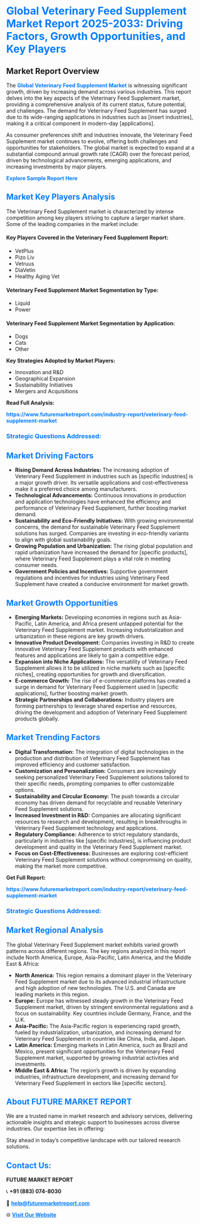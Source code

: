 <h1 style="color: #007BFF;">Global Veterinary Feed Supplement Market Report 2025-2033: Driving Factors, Growth Opportunities, and Key Players</h1>

<section id="overview">
<h2>Market Report Overview</h2>
<p>The <a href="https://www.futuremarketreport.com/industry-report/veterinary-feed-supplement-market" style="color: #007BFF; text-decoration: none;"><strong>Global Veterinary Feed Supplement Market</strong></a> is witnessing significant growth, driven by increasing demand across various industries. This report delves into the key aspects of the Veterinary Feed Supplement market, providing a comprehensive analysis of its current status, future potential, and challenges. The demand for Veterinary Feed Supplement has surged due to its wide-ranging applications in industries such as [insert industries], making it a critical component in modern-day [applications].</p>
<p>As consumer preferences shift and industries innovate, the Veterinary Feed Supplement market continues to evolve, offering both challenges and opportunities for stakeholders. The global market is expected to expand at a substantial compound annual growth rate (CAGR) over the forecast period, driven by technological advancements, emerging applications, and increasing investments by major players.</p>
</section>

<section id="overview">
<p><a href="https://www.futuremarketreport.com/request-sample/reportId=84353" style="color: #007BFF; text-decoration: none;"><strong>Explore Sample Report Here</strong></a></p>
</section>

<section id="key-players">
<h2 style="color: #007BFF;">Market Key Players Analysis</h2>
<p>The Veterinary Feed Supplement market is characterized by intense competition among key players striving to capture a larger market share. Some of the leading companies in the market include:</p>
<h4>Key Players Covered in the Veterinary Feed Supplement Report:</h4>
<ul><li>VetPlus</li><li>Pizo Liv</li><li>Vetruus</li><li>DiaVetin</li><li>Healthy Aging Vet</li></ul>
<h4>Veterinary Feed Supplement Market Segmentation by Type:</h4>
<ul><li>Liquid</li><li>Power</li></ul>

<h4>Veterinary Feed Supplement Market Segmentation by Application:</h4>
<ul><li>Dogs</li><li>Cats</li><li>Other</li></ul>
<p><strong>Key Strategies Adopted by Market Players:</strong></p>
<ul>
<li>Innovation and R&D</li>
<li>Geographical Expansion</li>
<li>Sustainability Initiatives</li>
<li>Mergers and Acquisitions</li>
</ul>
</section>

<section>
<p><strong>Read Full Analysis: </strong></p><a href="https://www.futuremarketreport.com/industry-report/veterinary-feed-supplement-market" style="color: #007BFF; text-decoration: none;"><strong>https://www.futuremarketreport.com/industry-report/veterinary-feed-supplement-market</strong></a>
<h3 style="color: #007BFF;">Strategic Questions Addressed:</h3>
</section>

<section id="driving-factors">
<h2 style="color: #007BFF;">Market Driving Factors</h2>
<ul>
<li><strong>Rising Demand Across Industries:</strong> The increasing adoption of Veterinary Feed Supplement in industries such as [specific industries] is a major growth driver. Its versatile applications and cost-effectiveness make it a preferred choice among manufacturers.</li>
<li><strong>Technological Advancements:</strong> Continuous innovations in production and application technologies have enhanced the efficiency and performance of Veterinary Feed Supplement, further boosting market demand.</li>
<li><strong>Sustainability and Eco-Friendly Initiatives:</strong> With growing environmental concerns, the demand for sustainable Veterinary Feed Supplement solutions has surged. Companies are investing in eco-friendly variants to align with global sustainability goals.</li>
<li><strong>Growing Population and Urbanization:</strong> The rising global population and rapid urbanization have increased the demand for [specific products], where Veterinary Feed Supplement plays a vital role in meeting consumer needs.</li>
<li><strong>Government Policies and Incentives:</strong> Supportive government regulations and incentives for industries using Veterinary Feed Supplement have created a conducive environment for market growth.</li>
</ul>
</section>

<section id="growth-opportunities">
<h2 style="color: #007BFF;">Market Growth Opportunities</h2>
<ul>
<li><strong>Emerging Markets:</strong> Developing economies in regions such as Asia-Pacific, Latin America, and Africa present untapped potential for the Veterinary Feed Supplement market. Increasing industrialization and urbanization in these regions are key growth drivers.</li>
<li><strong>Innovative Product Development:</strong> Companies investing in R&D to create innovative Veterinary Feed Supplement products with enhanced features and applications are likely to gain a competitive edge.</li>
<li><strong>Expansion into Niche Applications:</strong> The versatility of Veterinary Feed Supplement allows it to be utilized in niche markets such as [specific niches], creating opportunities for growth and diversification.</li>
<li><strong>E-commerce Growth:</strong> The rise of e-commerce platforms has created a surge in demand for Veterinary Feed Supplement used in [specific applications], further boosting market growth.</li>
<li><strong>Strategic Partnerships and Collaborations:</strong> Industry players are forming partnerships to leverage shared expertise and resources, driving the development and adoption of Veterinary Feed Supplement products globally.</li>
</ul>
</section>

<section id="trending-factors">
<h2 style="color: #007BFF;">Market Trending Factors</h2>
<ul>
<li><strong>Digital Transformation:</strong> The integration of digital technologies in the production and distribution of Veterinary Feed Supplement has improved efficiency and customer satisfaction.</li>
<li><strong>Customization and Personalization:</strong> Consumers are increasingly seeking personalized Veterinary Feed Supplement solutions tailored to their specific needs, prompting companies to offer customizable options.</li>
<li><strong>Sustainability and Circular Economy:</strong> The push towards a circular economy has driven demand for recyclable and reusable Veterinary Feed Supplement solutions.</li>
<li><strong>Increased Investment in R&D:</strong> Companies are allocating significant resources to research and development, resulting in breakthroughs in Veterinary Feed Supplement technology and applications.</li>
<li><strong>Regulatory Compliance:</strong> Adherence to strict regulatory standards, particularly in industries like [specific industries], is influencing product development and quality in the Veterinary Feed Supplement market.</li>
<li><strong>Focus on Cost-Effectiveness:</strong> Businesses are exploring cost-efficient Veterinary Feed Supplement solutions without compromising on quality, making the market more competitive.</li>
</ul>
</section>

<section>
<p><strong>Get Full Report: </strong></p><a href="https://www.futuremarketreport.com/industry-report/veterinary-feed-supplement-market" style="color: #007BFF; text-decoration: none;"><strong>https://www.futuremarketreport.com/industry-report/veterinary-feed-supplement-market</strong></a>
<h3 style="color: #007BFF;">Strategic Questions Addressed:</h3>
</section>


<section id="regional-analysis">
<h2 style="color: #007BFF;">Market Regional Analysis</h2>
<p>The global Veterinary Feed Supplement market exhibits varied growth patterns across different regions. The key regions analyzed in this report include North America, Europe, Asia-Pacific, Latin America, and the Middle East & Africa:</p>
<ul>
<li><strong>North America:</strong> This region remains a dominant player in the Veterinary Feed Supplement market due to its advanced industrial infrastructure and high adoption of new technologies. The U.S. and Canada are leading markets in this region.</li>
<li><strong>Europe:</strong> Europe has witnessed steady growth in the Veterinary Feed Supplement market, driven by stringent environmental regulations and a focus on sustainability. Key countries include Germany, France, and the U.K.</li>
<li><strong>Asia-Pacific:</strong> The Asia-Pacific region is experiencing rapid growth, fueled by industrialization, urbanization, and increasing demand for Veterinary Feed Supplement in countries like China, India, and Japan.</li>
<li><strong>Latin America:</strong> Emerging markets in Latin America, such as Brazil and Mexico, present significant opportunities for the Veterinary Feed Supplement market, supported by growing industrial activities and investments.</li>
<li><strong>Middle East & Africa:</strong> The region’s growth is driven by expanding industries, infrastructure development, and increasing demand for Veterinary Feed Supplement in sectors like [specific sectors].</li>
</ul>
</section>

<footer>
<h2 style="color: #007BFF;">About FUTURE MARKET REPORT</h2>
<p>We are a trusted name in market research and advisory services, delivering actionable insights and strategic support to businesses across diverse industries. Our expertise lies in offering:</p>

<p>Stay ahead in today’s competitive landscape with our tailored research solutions.</p>

<h2 style="color: #007BFF;">Contact Us:</h2>
<p><strong>FUTURE MARKET REPORT</strong></p>
<p>📞 <strong>+91 (883) 074-8030</strong></p>
<p>📧 <strong><a href="mailto:help@futuremarketreport.com" style="color: #007BFF;">help@futuremarketreport.com</a></strong></p>
<p>🌐 <strong><a href="https://www.futuremarketreport.com/" style="color: #007BFF;">Visit Our Website</a></strong></p>
</footer>